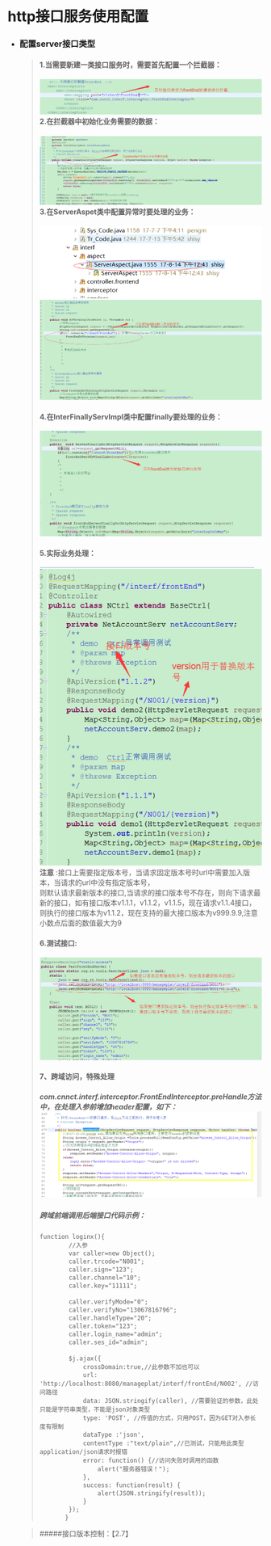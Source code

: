 # http接口服务使用配置

* ### 配置server接口类型

  > #### 1.当需要新建一类接口服务时，需要首先配置一个拦截器：
  >
  > #### ![](/assets/httplangjieqipeizhi.png) 2.在拦截器中初始化业务需要的数据：
  >
  > #### ![](/assets/interceptor.png) 3.在ServerAspet类中配置异常时要处理的业务：
  >
  > ![](/assets/serverAspet.png)  
  > ![](/assets/httpyichangchuli.png)
  >
  > #### 4.在InterFinallyServImpl类中配置finally要处理的业务：
  >
  > ![](/assets/httpfinallydo.png)
  >
  > #### 5.实际业务处理：
  >
  > ![](/assets/httpversion4.png)  
  > **注意** :接口上需要指定版本号，当请求固定版本号时url中需要加入版本，当请求的url中没有指定版本号，  
  > 则默认请求最新版本的接口,当请求的接口版本号不存在，则向下请求最新的接口，如有接口版本v1.1.1，v1.1.2，v1.1.5，现在请求v1.1.4接口，则执行的接口版本为v1.1.2，现在支持的最大接口版本为v999.9.9,注意小数点后面的数值最大为9
  >
  > #### 6.测试接口:
  >
  > #### ![](/assets/httpversion3.png)
  >
  > #### 7、跨域访问，特殊处理
  >
  > ##### com.cnnct.interf.interceptor.FrontEndInterceptor.preHandle方法中，在处理入参前增加header配置，如下：![](/assets/access.png)
  >
  > ##### 跨域前端调用后端接口代码示例：
  >
  > ```
  > function loginx(){
  >         //入参
  >         var caller=new Object();
  >         caller.trcode="N001";
  >         caller.sign="123";
  >         caller.channel="10";
  >         caller.key="11111";
  >         
  >         caller.verifyMode="0";
  >         caller.verifyNo="13067816796";
  >         caller.handleType="20";
  >         caller.token="123";
  >         caller.login_name="admin";
  >         caller.ses_id="admin";
  >
  >         $j.ajax({
  >             crossDomain:true,//此参数不加也可以
  >             url: 'http://localhost:8080/manageplat/interf/frontEnd/N002', //访问路径
  >             data: JSON.stringify(caller), //需要验证的参数，此处只能是字符串类型，不能是json对象类型
  >             type: 'POST', //传值的方式，只用POST，因为GET对入参长度有限制
  >             dataType :'json',
  >             contentType :"text/plain",//已测试，只能用此类型application/json请求时报错
  >             error: function() {//访问失败时调用的函数
  >                 alert("服务器错误！");
  >             },
  >             success: function(result) {
  >                 alert(JSON.stringify(result));                
  >             }
  >         });
  >        }
  > ```
  
  > #####接口版本控制：【2.7】
  >
  




